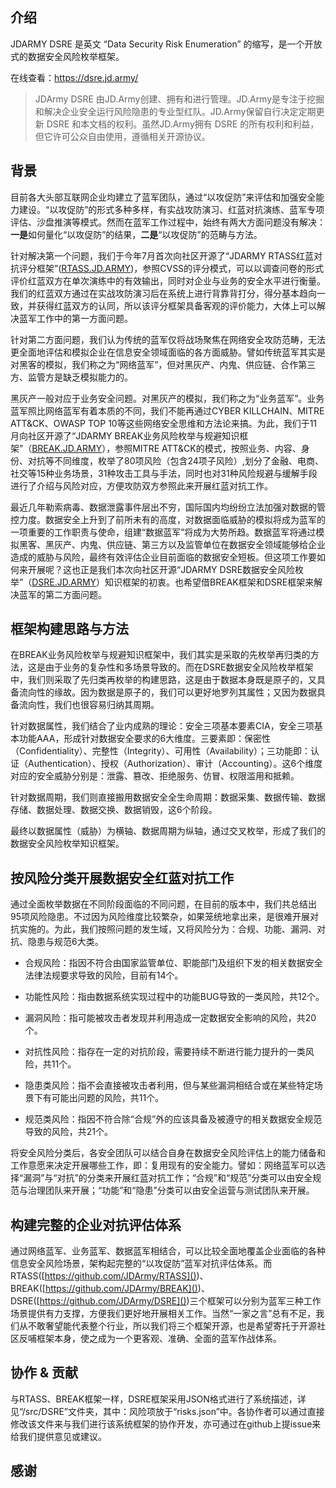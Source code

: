 ## 介绍

JDARMY DSRE 是英文 “Data Security Risk Enumeration” 的缩写，是一个开放式的数据安全风险枚举框架。

在线查看：https://dsre.jd.army/

> JDArmy DSRE 由JD.Army创建、拥有和进行管理。JD.Army是专注于挖掘和解决企业安全运行风险隐患的专业型红队。JD.Army保留自行决定定期更新 DSRE 和本文档的权利。虽然JD.Army拥有 DSRE 的所有权利和利益，但它许可公众自由使用，遵循相关开源协议。

## 背景

目前各大头部互联网企业均建立了蓝军团队，通过“以攻促防”来评估和加强安全能力建设。“以攻促防”的形式多种多样，有实战攻防演习、红蓝对抗演练、蓝军专项评估、沙盘推演等模式。然而在蓝军工作过程中，始终有两大方面问题没有解决：**一是**如何量化“以攻促防”的结果，**二是**“以攻促防”的范畴与方法。

针对解决第一个问题，我们于今年7月首次向社区开源了“JDARMY RTASS红蓝对抗评分框架”([RTASS.JD.ARMY]())，参照CVSS的评分模式，可以以调查问卷的形式评价红蓝双方在单次演练中的有效输出，同时对企业与业务的安全水平进行衡量。我们的红蓝双方通过在实战攻防演习后在系统上进行背靠背打分，得分基本趋向一致，并获得红蓝双方的认同，所以该评分框架具备客观的评价能力，大体上可以解决蓝军工作中的第一方面问题。

针对第二方面问题，我们认为传统的蓝军仅将战场聚焦在网络安全攻防范畴，无法更全面地评估和模拟企业在信息安全领域面临的各方面威胁。譬如传统蓝军其实是对黑客的模拟，我们称之为“网络蓝军”，但对黑灰产、内鬼、供应链、合作第三方、监管方是缺乏模拟能力的。

黑灰产一般对应于业务安全问题。对黑灰产的模拟，我们称之为“业务蓝军”。业务蓝军照比网络蓝军有着本质的不同，我们不能再通过CYBER KILLCHAIN、MITRE ATT&CK、OWASP TOP 10等这些网络安全思维和方法论来搞。为此，我们于11月向社区开源了“JDARMY BREAK业务风险枚举与规避知识框架”（[BREAK.JD.ARMY]()），参照MITRE ATT&CK的模式，按照业务、内容、身份、对抗等不同维度，枚举了80项风险（包含24项子风险）,划分了金融、电商、社交等15种业务场景，31种攻击工具与手法，同时也对31种风险规避与缓解手段进行了介绍与风险对应，方便攻防双方参照此来开展红蓝对抗工作。

最近几年勒索病毒、数据泄露事件层出不穷，国际国内均纷纷立法加强对数据的管控力度。数据安全上升到了前所未有的高度，对数据面临威胁的模拟将成为蓝军的一项重要的工作职责与使命，组建“数据蓝军”将成为大势所趋。数据蓝军将通过模拟黑客、黑灰产、内鬼、供应链、第三方以及监管单位在数据安全领域能够给企业造成的威胁与风险，最终有效评估企业目前面临的数据安全短板。但这项工作要如何来开展呢？这也正是我们本次向社区开源“JDARMY DSRE数据安全风险枚举”（[DSRE.JD.ARMY]()）知识框架的初衷。也希望借BREAK框架和DSRE框架来解决蓝军的第二方面问题。

## 框架构建思路与方法

在BREAK业务风险枚举与规避知识框架中，我们其实是采取的先枚举再归类的方法，这是由于业务的复杂性和多场景导致的。而在DSRE数据安全风险枚举框架中，我们则采取了先归类再枚举的构建思路，这是由于数据本身既是原子的，又具备流向性的缘故。因为数据是原子的，我们可以更好地罗列其属性；又因为数据具备流向性，我们也很容易归纳其周期。

针对数据属性，我们结合了业内成熟的理论：安全三项基本要素CIA，安全三项基本功能AAA，形成针对数据安全要求的6大维度。三要素即：保密性（Confidentiality）、完整性（Integrity）、可用性（Availability）；三功能即：认证（Authentication）、授权（Authorization）、审计（Accounting）。这6个维度对应的安全威胁分别是：泄露、篡改、拒绝服务、仿冒、权限滥用和抵赖。

针对数据周期，我们则直接搬用数据安全全生命周期：数据采集、数据传输、数据存储、数据处理、数据交换、数据销毁，这6个阶段。

最终以数据属性（威胁）为横轴、数据周期为纵轴，通过交叉枚举，形成了我们的数据安全风险枚举知识框架。

## 按风险分类开展数据安全红蓝对抗工作

通过全面枚举数据在不同阶段面临的不同问题，在目前的版本中，我们共总结出95项风险隐患。不过因为风险维度比较繁杂，如果笼统地拿出来，是很难开展对抗实施的。为此，我们按照问题的发生域，又将风险分为：合规、功能、漏洞、对抗、隐患与规范6大类。

- 合规风险：指因不符合由国家监管单位、职能部门及组织下发的相关数据安全法律法规要求导致的风险，目前有14个。

- 功能性风险：指由数据系统实现过程中的功能BUG导致的一类风险，共12个。

- 漏洞风险：指可能被攻击者发现并利用造成一定数据安全影响的风险，共20个。

- 对抗性风险：指存在一定的对抗阶段，需要持续不断进行能力提升的一类风险，共11个。

- 隐患类风险：指不会直接被攻击者利用，但与某些漏洞相结合或在某些特定场景下有可能出问题的风险，共11个。

- 规范类风险：指因不符合除“合规”外的应该具备及被遵守的相关数据安全规范导致的风险，共21个。

将安全风险分类后，各安全团队可以结合自身在数据安全风险评估上的能力储备和工作意愿来决定开展哪些工作，即：复用现有的安全能力。譬如：网络蓝军可以选择“漏洞”与“对抗”的分类来开展红蓝对抗工作；“合规”和“规范”分类可以由安全规范与治理团队来开展；“功能”和“隐患”分类可以由安全运营与测试团队来开展。

## 构建完整的企业对抗评估体系

通过网络蓝军、业务蓝军、数据蓝军相结合，可以比较全面地覆盖企业面临的各种信息安全风险场景，架构起完整的“以攻促防”蓝军对抗评估体系。而RTASS([https://github.com/JDArmy/RTASS]())、BREAK([https://github.com/JDArmy/BREAK]())、DSRE([https://github.com/JDArmy/DSRE]())三个框架可以分别为蓝军三种工作场景提供有力支撑，方便我们更好地开展相关工作。当然“一家之言”总有不足，我们从不敢奢望能代表整个行业，所以我们将三个框架开源，也是希望寄托于开源社区反哺框架本身，使之成为一个更客观、准确、全面的蓝军作战体系。

## 协作 & 贡献

与RTASS、BREAK框架一样，DSRE框架采用JSON格式进行了系统描述，详见“/src/DSRE”文件夹，其中：风险项放于“risks.json”中。各协作者可以通过直接修改该文件来与我们进行该系统框架的协作开发，亦可通过在github上提issue来给我们提供意见或建议。

## 感谢

